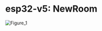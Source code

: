 # esp32-v5: NewRoom



![Figure_1](https://github.com/user-attachments/assets/e3930069-bd74-4271-abbb-cf8a52917347)
